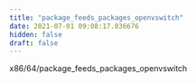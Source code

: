 ```yaml
---
title: "package_feeds_packages_openvswitch"
date: 2021-07-01 09:08:17.036676
hidden: false
draft: false
---
```


x86/64/package_feeds_packages_openvswitch

